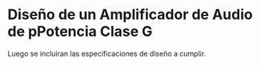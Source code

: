 # Diseño de un Amplificador de Audio de pPotencia Clase G

Luego se incluiran las especificaciones de diseño a cumplir.

